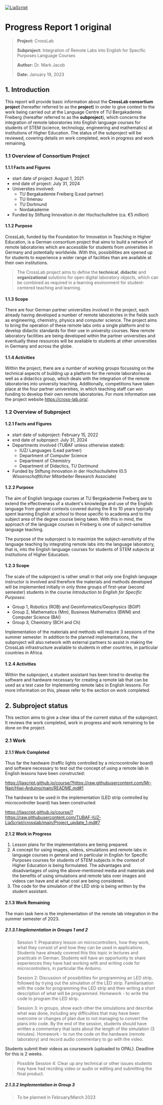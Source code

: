 <!--
author:   Mark Jacob
email:    mark.jacob@iuz.tu-freiberg.de
version:  0.1.0
language: en
narrator: US English Female

comment:  This is the first update for colleagues.
          Please let me know if you need more info.

icon: https://upload.wikimedia.org/wikipedia/commons/2/28/Logo_TU_Freiberg.svg

-->

[![LiaScript](https://raw.githubusercontent.com/LiaScript/LiaScript/master/badges/course.svg)](https://LiaScript.github.io/course/?https://raw.githubusercontent.com/TUBAF-IUZ-LiaScript/crosslab/main/CL_progress_report_2023_01_orig.md)

# Progress Report 1 original

> **Project:** CrossLab
>
> **Subproject:** Integration of Remote Labs into English for Specific Purposes Language Courses
>
> **Author:** Dr. Mark Jacob
>
> **Date:** January 19, 2023

## **1. Introduction**

This report will provide basic information about the **CrossLab consortium project** (hereafter referred to as the **project**) in order to give context to the work being carried out at the Language Centre of TU Bergakademie Freiberg (hereafter referred to as the **subproject**), which concerns the integration of remote laboratories into English language courses for students of STEM (science, technology, engineering and mathematics) at institutions of Higher Education. The status of the subproject will be reviewed, covering details on work completed, work in progress and work remaining.

### 1.1 Overview of Consortium Project

#### 1.1.1 Facts and Figures

-   start date of project: August 1, 2021
-   end date of project: July 31, 2024
-   Universties involved:
	- TU Bergakademie Freiberg (Lead partner)
	- TU Ilmenau
	- TU Dortmund
	- Nordakademie
-   Funded by Stiftung Innovation in der Hochschullehre (ca. €5 million)

#### 1.1.2 Purpose

CrossLab, funded by the Foundation for Innovation in Teaching in Higher Education,  is a German consortium project that aims to build a network of remote laboratories which are accessible for students from universities in Germany and potentially worldwide. With this, possibilities are opened up for students to experience a wider range of facilities than are available at their own institutions.

> The CrossLab project aims to define the **technical**, **didactic** and **organizational** solutions for open digital laboratory objects, which can be combined as required in a learning environment for student-centered teaching and learning.

#### 1.1.3 Scope

There are four German partner universities involved in the project, each already having developed a number of remote laboratories in the fields such as engineering, chemistry, physics and computer science. The project aims to bring the operation of these remote labs onto a single platform and to develop didactic standards for their use in university courses. New remote laboratory facilities are being developed within the partner universities and eventually these resources will be available to students at other universities in Germany and across the globe.

#### 1.1.4 Activities

Within the project, there are a number of working groups focussing on the technical aspects of building up a platform for the remote laboratories as well as a didactics group, which deals with the integration of the remote laboratories into university teaching. Additionally, competitions have taken place at the four partner universities, in which teaching staff can win funding to develop their own remote laboratories. For more information see the project website https://cross-lab.org/.

### 1.2 Overview of Subproject

#### 1.2.1 Facts and Figures

-   start date of subproject: February 15, 2022
-   end date of subproject: July 31, 2024
-   Departments involved (TUBAF unless otherwise stated):
	- IUZ/ Languages (Lead partner)
	- Department of Computer Science
	- Department of Chemistry
	- Department of Didactics, TU Dortmund
-   Funded by Stiftung Innovation in der Hochschullehre (0.5 *Wissenschaftlicher Mitarbeiter* Research Associate)

#### 1.2.2 Purpose

The aim of English language courses at TU Bergakademie Freiberg are to extend the effectiveness of a student's knowledge and use of the English language from general contexts covered during the 8 to 10 years typically spent learning English at school to those specific to academia and to the subject area of the degree course being taken. With this in mind, the approach of the language courses in Freiberg is one of subject-sensitive language teaching.

The purpose of the subproject is to maximize the subject-sensitivity of the language teaching by integrating remote labs into the language laboratory, that is, into the English language courses for students of STEM subjects at institutions of Higher Education.

#### 1.2.3 Scope

The scale of the subproject is rather small in that only one English language instructor is involved and therefore the materials and methods developed will be implemented initially in only three groups of first-year (second semester) students in the course *Introduction to English for Specific Purposes*:

- Group 1, Robotics (ROB) and Geoinformatics/Geophysics (BGIP)
- Group 2, Mathematics (Mm), Business Mathematics (BWM) and Computer Science (BAI)
- Group 3, Chemistry (BCH and Ch)

Implementation of the materials and methods will require 3 sessions of the summer semester. In addition to the planned implementations, the subproject will also network with external partners to assist in making the CrossLab infrastructure available to students in other countries, in particular countries in Africa.

#### 1.2.4 Activities

Within the subproject, a student assistant has been hired to develop the software and hardware necessary for creating a remote lab that can be used as a test case for implementing remote labs in English lessons. For more information on this, please refer to the section on work completed.

## **2. Subproject status**

This section aims to give a clear idea of the current status of the subproject. It reviews the work completed, work in progress and work remaining to be done on the project.

### 2.1 Work

#### 2.1.1 Work Completed

Thus far the hardware (traffic lights controlled by a microcontroller board) and software necessary to test out the concept of using a remote lab in English lessons have been constructed:

https://liascript.github.io/course/?https://raw.githubusercontent.com/Mr-Nair/Hiwi-Arduino/main/README.md#1

The hardware to be used in the implementation (LED strip controlled by microcontroller board) has been constructed:

https://liascript.github.io/course/?https://raw.githubusercontent.com/TUBAF-IUZ-LiaScript/crosslab/main/Project_update_1.md#7

#### 2.1.2 Work in Progress

1. Lesson plans for the implementations are being prepared.
2. A concept for using images, videos, simulations and remote labs in language courses in general and in particular in English for Specific Purposes courses for students of STEM subjects in the context of Higher Education is being formulated. The advantages and disadvantages of using the above-mentioned media and materials and the benefits of using simulations and remote labs over images and videos can have and at what cost are being considered.
3. The code for the simulation of the LED strip is being written by the student assistant.

#### 2.1.3 Work Remaining

The main task here is the implementation of the remote lab integration in the summer semester of 2023.

##### 2.1.3.1 Implementation in Groups 1 and 2

> Session 1: Preparatory lesson on microcontrollers, how they work, what they consist of and how they can be used in applications. Students have already covered this this topic in lectures and practicals in German. Students will have an opportunity to share experiences they have had working with and writing code for microcontrollers, in particular the Arduino.

> Session 2: Discussion of possibilities for programming an LED strip, followed by trying out the simulation of the LED strip. Familiarisation with the code for programming the LED strip and then writing a short description of what will be programmed. Homework - to write the code to program the LED strip.

> Session 3: in groups, show each other the simulations and describe what was done, including any difficulties that may have been overcome or changes of plan due to not managing to convert the plans into code. By the end of the session, students should have written a commentary that lasts about the length of the simulation (3 minutes). Homework - to run the code on the hardware (remote laboratory) and record audio commentary to go with the video.

Students submit their videos as coursework (uploaded to OPAL). Deadline for this is 2 weeks.

>Possible Session 4: Clear up any technical or other issues students may have had recrding video or audio or editing and submitting the final product.

##### 2.1.3.2 Implementation in Group 3

> To be planned in February/March 2023

